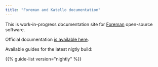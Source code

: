 ```yaml
---
title: "Foreman and Katello documentation"
---
```


This is work-in-progress documentation site for <a href="https://www.theforeman.org">Foreman</a> open-source software.

Official documentation [is available here](https://theforeman.org/manuals/nightly/index.html).

Available guides for the latest nigtly build:

{{% guide-list version="nightly" %}}